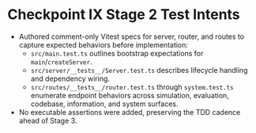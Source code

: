 # Checkpoint IX Stage 2 Test Intents

- Authored comment-only Vitest specs for server, router, and routes to capture expected behaviors before implementation:
  - `src/main.test.ts` outlines bootstrap expectations for `main`/`createServer`.
  - `src/server/__tests__/Server.test.ts` describes lifecycle handling and dependency wiring.
  - `src/routes/__tests__/router.test.ts` through `system.test.ts` enumerate endpoint behaviors across simulation, evaluation, codebase, information, and system surfaces.
- No executable assertions were added, preserving the TDD cadence ahead of Stage 3.
